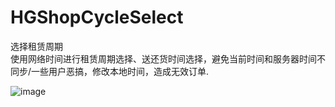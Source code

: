 # HGShopCycleSelect
选择租赁周期  
使用网络时间进行租赁周期选择、送还货时间选择，避免当前时间和服务器时间不同步/一些用户恶搞，修改本地时间，造成无效订单.

![image](https://github.com/ArchLL/HGShopCycleSelect/blob/master/show.gif)
